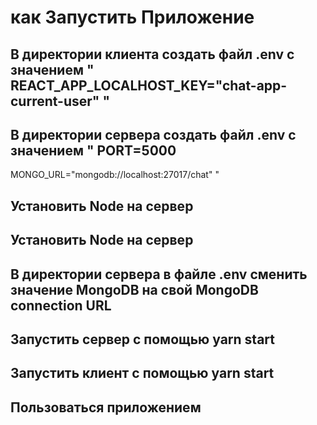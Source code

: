 # как Запустить Приложение

## В директории клиента создать файл .env c значением " REACT_APP_LOCALHOST_KEY="chat-app-current-user" "

## В директории сервера создать файл .env с значением " PORT=5000

  MONGO_URL="mongodb://localhost:27017/chat" "

## Установить Node на сервер

## Установить Node на сервер

## В директории сервера в файле .env сменить значение MongoDB на свой MongoDB connection URL

## Запустить сервер с помощью yarn start

## Запустить клиент с помощью yarn start

## Пользоваться приложением
